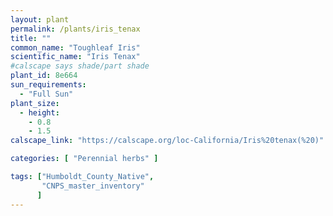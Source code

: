 ```yaml
---
layout: plant                                                              
permalink: /plants/iris_tenax
title: ""
common_name: "Toughleaf Iris"
scientific_name: "Iris Tenax"
#calscape says shade/part shade
plant_id: 8e664
sun_requirements:
  - "Full Sun"
plant_size:
  - height: 
    - 0.8
    - 1.5
calscape_link: "https://calscape.org/loc-California/Iris%20tenax(%20)"

categories: [ "Perennial herbs" ]

tags: ["Humboldt_County_Native",
       "CNPS_master_inventory"
      ]
---
```


